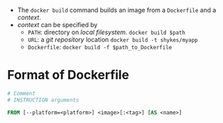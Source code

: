 - The `docker build` command builds an image from a `Dockerfile` and a _context_.
- _context_    can be specified by
    - `PATH`:  directory on _local filesystem_. `docker build $path` 
    - `URL`:    a _git repository_ location `docker build -t shykes/myapp`
    - `Dockerfile`:  `docker build -f $path_to_Dockerfile`


# Format of Dockerfile

```dockerfile
# Comment
# INSTRUCTION arguments

FROM [--platform=<platform>] <image>[:<tag>] [AS <name>]
```



